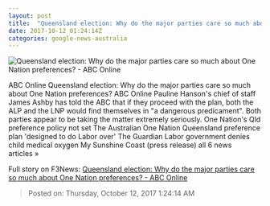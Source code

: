 ```yaml
---
layout: post
title:  "Queensland election: Why do the major parties care so much about One Nation preferences? - ABC Online"
date: 2017-10-12 01:24:14Z
categories: google-news-australia
---
```


![Queensland election: Why do the major parties care so much about One Nation preferences? - ABC Online](http://www.abc.net.au/news/image/8326734-1x1-700x700.jpg)

ABC Online Queensland election: Why do the major parties care so much about One Nation preferences? ABC Online Pauline Hanson's chief of staff James Ashby has told the ABC that if they proceed with the plan, both the ALP and the LNP would find themselves in "a dangerous predicament". Both parties appear to be taking the matter extremely seriously. One Nation's Qld preference policy not set The Australian One Nation Queensland preference plan 'designed to do Labor over' The Guardian Labor government denies child medical oxygen My Sunshine Coast (press release) all 6 news articles »


Full story on F3News: [Queensland election: Why do the major parties care so much about One Nation preferences? - ABC Online](http://www.f3nws.com/n/myJPVJ)

> Posted on: Thursday, October 12, 2017 1:24:14 AM
